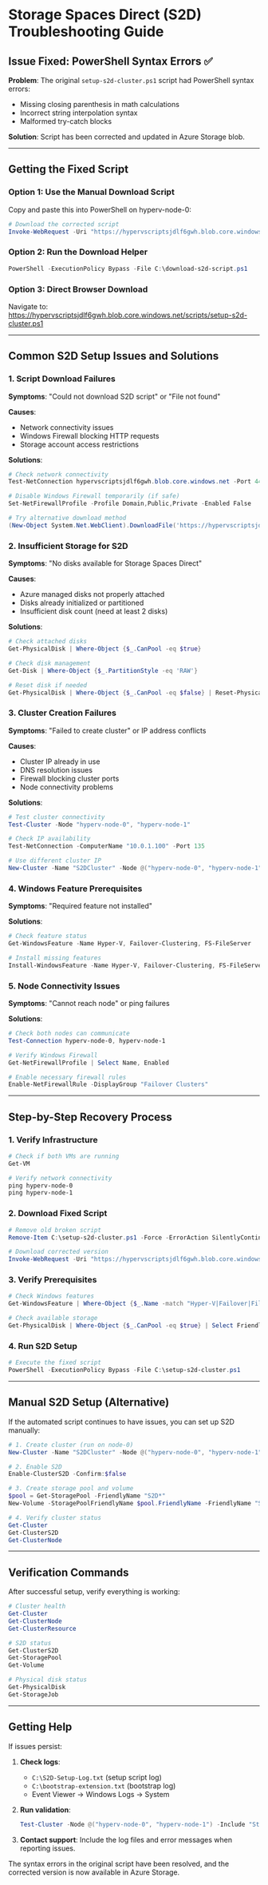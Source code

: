 # Storage Spaces Direct (S2D) Troubleshooting Guide

## Issue Fixed: PowerShell Syntax Errors ✅

**Problem**: The original `setup-s2d-cluster.ps1` script had PowerShell syntax errors:
- Missing closing parenthesis in math calculations
- Incorrect string interpolation syntax
- Malformed try-catch blocks

**Solution**: Script has been corrected and updated in Azure Storage blob.

---

## Getting the Fixed Script

### Option 1: Use the Manual Download Script
Copy and paste this into PowerShell on hyperv-node-0:
```powershell
# Download the corrected script
Invoke-WebRequest -Uri "https://hypervscriptsjdlf6gwh.blob.core.windows.net/scripts/setup-s2d-cluster.ps1" -OutFile "C:\setup-s2d-cluster.ps1" -UseBasicParsing
```

### Option 2: Run the Download Helper
```powershell
PowerShell -ExecutionPolicy Bypass -File C:\download-s2d-script.ps1
```

### Option 3: Direct Browser Download
Navigate to: https://hypervscriptsjdlf6gwh.blob.core.windows.net/scripts/setup-s2d-cluster.ps1

---

## Common S2D Setup Issues and Solutions

### 1. Script Download Failures
**Symptoms**: "Could not download S2D script" or "File not found"

**Causes**:
- Network connectivity issues
- Windows Firewall blocking HTTP requests
- Storage account access restrictions

**Solutions**:
```powershell
# Check network connectivity
Test-NetConnection hypervscriptsjdlf6gwh.blob.core.windows.net -Port 443

# Disable Windows Firewall temporarily (if safe)
Set-NetFirewallProfile -Profile Domain,Public,Private -Enabled False

# Try alternative download method
(New-Object System.Net.WebClient).DownloadFile('https://hypervscriptsjdlf6gwh.blob.core.windows.net/scripts/setup-s2d-cluster.ps1', 'C:\setup-s2d-cluster.ps1')
```

### 2. Insufficient Storage for S2D
**Symptoms**: "No disks available for Storage Spaces Direct"

**Causes**:
- Azure managed disks not properly attached
- Disks already initialized or partitioned
- Insufficient disk count (need at least 2 disks)

**Solutions**:
```powershell
# Check attached disks
Get-PhysicalDisk | Where-Object {$_.CanPool -eq $true}

# Check disk management
Get-Disk | Where-Object {$_.PartitionStyle -eq 'RAW'}

# Reset disk if needed
Get-PhysicalDisk | Where-Object {$_.CanPool -eq $false} | Reset-PhysicalDisk
```

### 3. Cluster Creation Failures
**Symptoms**: "Failed to create cluster" or IP address conflicts

**Causes**:
- Cluster IP already in use
- DNS resolution issues
- Firewall blocking cluster ports
- Node connectivity problems

**Solutions**:
```powershell
# Test cluster connectivity
Test-Cluster -Node "hyperv-node-0", "hyperv-node-1"

# Check IP availability
Test-NetConnection -ComputerName "10.0.1.100" -Port 135

# Use different cluster IP
New-Cluster -Name "S2DCluster" -Node @("hyperv-node-0", "hyperv-node-1") -StaticAddress "10.0.1.101"
```

### 4. Windows Feature Prerequisites
**Symptoms**: "Required feature not installed"

**Solutions**:
```powershell
# Check feature status
Get-WindowsFeature -Name Hyper-V, Failover-Clustering, FS-FileServer

# Install missing features
Install-WindowsFeature -Name Hyper-V, Failover-Clustering, FS-FileServer -IncludeManagementTools -Restart
```

### 5. Node Connectivity Issues
**Symptoms**: "Cannot reach node" or ping failures

**Solutions**:
```powershell
# Check both nodes can communicate
Test-Connection hyperv-node-0, hyperv-node-1

# Verify Windows Firewall
Get-NetFirewallProfile | Select Name, Enabled

# Enable necessary firewall rules
Enable-NetFirewallRule -DisplayGroup "Failover Clusters"
```

---

## Step-by-Step Recovery Process

### 1. Verify Infrastructure
```powershell
# Check if both VMs are running
Get-VM

# Verify network connectivity
ping hyperv-node-0
ping hyperv-node-1
```

### 2. Download Fixed Script
```powershell
# Remove old broken script
Remove-Item C:\setup-s2d-cluster.ps1 -Force -ErrorAction SilentlyContinue

# Download corrected version
Invoke-WebRequest -Uri "https://hypervscriptsjdlf6gwh.blob.core.windows.net/scripts/setup-s2d-cluster.ps1" -OutFile "C:\setup-s2d-cluster.ps1" -UseBasicParsing
```

### 3. Verify Prerequisites
```powershell
# Check Windows features
Get-WindowsFeature | Where-Object {$_.Name -match "Hyper-V|Failover|FileServer"} | Select Name, InstallState

# Check available storage
Get-PhysicalDisk | Where-Object {$_.CanPool -eq $true} | Select FriendlyName, Size, MediaType
```

### 4. Run S2D Setup
```powershell
# Execute the fixed script
PowerShell -ExecutionPolicy Bypass -File C:\setup-s2d-cluster.ps1
```

---

## Manual S2D Setup (Alternative)

If the automated script continues to have issues, you can set up S2D manually:

```powershell
# 1. Create cluster (run on node-0)
New-Cluster -Name "S2DCluster" -Node @("hyperv-node-0", "hyperv-node-1") -StaticAddress "10.0.1.100" -NoStorage

# 2. Enable S2D
Enable-ClusterS2D -Confirm:$false

# 3. Create storage pool and volume
$pool = Get-StoragePool -FriendlyName "S2D*"
New-Volume -StoragePoolFriendlyName $pool.FriendlyName -FriendlyName "S2D-Volume01" -FileSystem NTFS -Size 100GB

# 4. Verify cluster status
Get-Cluster
Get-ClusterS2D
Get-ClusterNode
```

---

## Verification Commands

After successful setup, verify everything is working:

```powershell
# Cluster health
Get-Cluster
Get-ClusterNode
Get-ClusterResource

# S2D status
Get-ClusterS2D
Get-StoragePool
Get-Volume

# Physical disk status
Get-PhysicalDisk
Get-StorageJob
```

---

## Getting Help

If issues persist:

1. **Check logs**: 
   - `C:\S2D-Setup-Log.txt` (setup script log)
   - `C:\bootstrap-extension.txt` (bootstrap log)
   - Event Viewer → Windows Logs → System

2. **Run validation**: 
   ```powershell
   Test-Cluster -Node @("hyperv-node-0", "hyperv-node-1") -Include "Storage Spaces Direct"
   ```

3. **Contact support**: Include the log files and error messages when reporting issues.

The syntax errors in the original script have been resolved, and the corrected version is now available in Azure Storage.
